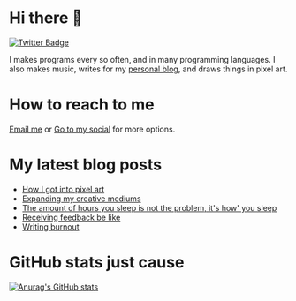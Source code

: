 # Hi there 👋

<!--
**HoangTuan110/HoangTuan110** is a ✨ _special_ ✨ repository because its `README.md` (this file) appears on your GitHub profile.

Here are some ideas to get you started:

- 🔭 I’m currently working on ...
- 🌱 I’m currently learning ...
- 👯 I’m looking to collaborate on ...
- 🤔 I’m looking for help with ...
- 💬 Ask me about ...
- 📫 How to reach me: ...
- 😄 Pronouns: ...
- ⚡ Fun fact: ...
-->

[![Twitter Badge](https://img.shields.io/badge/Twitter-Profile-informational?style=flat&logo=twitter&logoColor=white&color=1CA2F1)](https://twitter.com/DangHoangTuan20)

I makes programs every so often, and in many programming languages. I also makes music, writes for my [personal blog](https://tsk.bearblog.dev), and draws things in pixel art.

# How to reach to me

[Email me](mailto:mail@dht.anonaddy.me) or [Go to my social](https://tsk.bearblog.dev/social-media/) for more options.

# My latest blog posts
<!-- BLOG-POST-LIST:START -->
- [How I got into pixel art](https://tsk.bearblog.dev/how-i-got-into-pixel-art/)
- [Expanding my creative mediums](https://tsk.bearblog.dev/expanding-my-creative-mediums/)
- [The amount of hours you sleep is not the problem, it&#39;s how&#39; you sleep](https://tsk.bearblog.dev/the-amount-of-hours-you-sleep-is-not-the-problem-its-how-you-sleep/)
- [Receiving feedback be like](https://tsk.bearblog.dev/receiving-feedback-be-like/)
- [Writing burnout](https://tsk.bearblog.dev/writing-burnout/)
<!-- BLOG-POST-LIST:END -->

# GitHub stats just cause

[![Anurag's GitHub stats](https://github-readme-stats.vercel.app/api?username=HoangTuan110)](https://github.com/anuraghazra/github-readme-stats)
